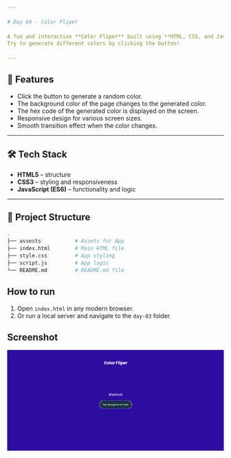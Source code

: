 ```yaml
---

# Day 04 - Color Fliper

A fun and interactive **Color Fliper** built using **HTML, CSS, and JavaScript**.  
Try to generate different colors by clicking the button! 

---
```


## 🚀 Features
- Click the button to generate a random color.  
- The background color of the page changes to the generated color.
- The hex code of the generated color is displayed on the screen.  
- Responsive design for various screen sizes.
- Smooth transition effect when the color changes.  

---

## 🛠️ Tech Stack
- **HTML5** – structure  
- **CSS3** – styling and responsiveness  
- **JavaScript (ES6)** – functionality and logic  

---

## 📂 Project Structure
```bash
.
├── assests           # Assets for App
├── index.html        # Main HTML file
├── style.css         # App styling
├── script.js         # App logic
└── README.md         # README.md file
```

## How to run
1. Open `index.html` in any modern browser.  
2. Or run a local server and navigate to the `day-03` folder.  

## Screenshot
![Day 04 Screenshot](./assets/day-04.png)